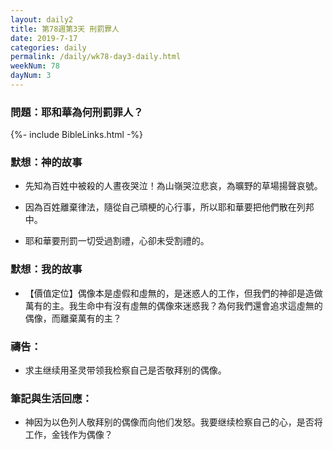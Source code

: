 ```yaml
---
layout: daily2
title: 第78週第3天 刑罰罪人
date: 2019-7-17
categories: daily
permalink: /daily/wk78-day3-daily.html
weekNum: 78
dayNum: 3
---
```


### 問題：耶和華為何刑罰罪人？

{%- include BibleLinks.html -%}

### 默想：神的故事
+ 先知為百姓中被殺的人晝夜哭泣！為山嶺哭泣悲哀，為曠野的草場揚聲哀號。

+ 因為百姓離棄律法，隨從自己頑梗的心行事，所以耶和華要把他們散在列邦中。

+ 耶和華要刑罰一切受過割禮，心卻未受割禮的。


### 默想：我的故事
+ 【價值定位】偶像本是虛假和虛無的，是迷惑人的工作，但我們的神卻是造做萬有的主。我生命中有沒有虛無的偶像來迷惑我？為何我們還會追求這虛無的偶像，而離棄萬有的主？


### 禱告：

+ 求主继续用圣灵带领我检察自己是否敬拜别的偶像。

### 筆記與生活回應：

+ 神因为以色列人敬拜别的偶像而向他们发怒。我要继续检察自己的心，是否将工作，金钱作为偶像？

